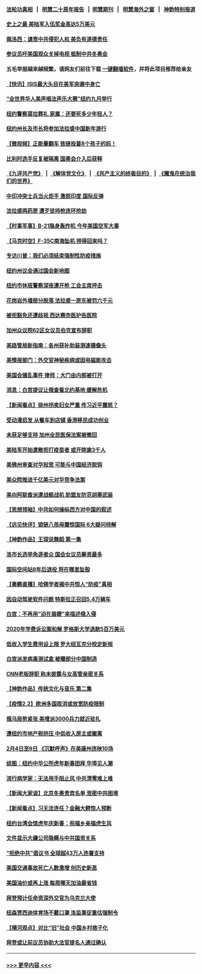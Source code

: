 #### [法轮功真相](https://github.com/gfw-breaker/truth/blob/master/README.md?t=0) &nbsp;&nbsp;|&nbsp;&nbsp; [明慧二十周年报告](https://github.com/gfw-breaker/mh-reports/blob/master/README.md?t=0) &nbsp;&nbsp;|&nbsp;&nbsp;[明慧期刊](https://github.com/gfw-breaker/mh-qikan) &nbsp;&nbsp;|&nbsp;&nbsp; [明慧海外之窗](https://github.com/gfw-breaker/mh-news/blob/master/README.md?t=0) &nbsp;&nbsp;|&nbsp;&nbsp; [神韵特别报道](https://github.com/gfw-breaker/mh-news/blob/master/shenyun.md?t=0)
#### [史上之最 美陆军入伍奖金高达5万美元](../pages/nsc412/n13552272.md?t=02040500) 
#### [佩洛西：谴责中共侵犯人权 美负有道德责任](../pages/nsc412/n13553569.md?t=02040500) 
#### [参议员吁美国观众关掉电视 抵制中共冬奥会](../pages/nsc412/n13553540.md?t=02040500) 
#### 五毛举报越来越频繁，请网友们前往下载 [一键翻墙软件](https://github.com/gfw-breaker/ssr-accounts)，并将此项目推荐给亲友
#### [【快讯】ISIS最大头目在美军突袭中身亡](../pages/nsc412/n13553216.md?t=02040500) 
#### [“全世界华人美声唱法声乐大赛”纽约九月举行](../pages/nsc412/n13551719.md?t=02040500) 
#### [纽约警察莫拉葬礼 家属：还要死多少年轻人？](../pages/nsc412/n13552319.md?t=02040500) 
#### [纽约州长及市长将参加法拉盛中国新年游行](../pages/nsc412/n13552651.md?t=02040500) 
#### [【微视频】正能量翻车 铁链拴着8个孩子的妈！](../pages/nsc412/n13551739.md?t=02040500) 
#### [比利时选手反复被隔离 国奥会介入后获释](../pages/nsc412/n13553358.md?t=02040500) 
#### [《九评共产党》](https://github.com/begood0513/9ping.md/blob/master/README.md) &nbsp;|&nbsp; [《解体党文化》](../../../../jtdwh.md/blob/master/README.md)  &nbsp;|&nbsp; [《共产主义的终极目的》](../../../../gczydzjmd.md/blob/master/README.md) &nbsp;|&nbsp; [《魔鬼在统治我们的世界》](../../../../mgztzwmdsj.md/blob/master/README.md) 
#### [中印冲突士兵当火炬手 激怒印度 国际反弹](../pages/nsc412/n13553060.md?t=02040500) 
#### [法拉盛两药房 遭歹徒持枪连环抢劫](../pages/nsc412/n13552666.md?t=02040500) 
#### [【时事军事】B-21隐身轰炸机 今年美国空军大事](../pages/nsc412/n13551825.md?t=02040500) 
#### [【马克时空】F-35C南海坠机 捞得回来吗？](../pages/nsc412/n13553029.md?t=02040500) 
#### [专访川普：我们必须结束强制性防疫措施](../pages/nsc412/n13552186.md?t=02040500) 
#### [纽约州议会通过国会新地图](../pages/nsc412/n13552234.md?t=02040500) 
#### [纽约市休班警察深夜遭开枪 工会主席抨击](../pages/nsc412/n13552353.md?t=02040500) 
#### [花岗岩外墙部分脱落 法拉盛一房东被罚六千元](../pages/nsc412/n13552338.md?t=02040500) 
#### [被拒豁免还遭歧视 西达赛奈医护告医院](../pages/nsc412/n13552603.md?t=02040500) 
#### [加州众议院62区女议员伯克宣布辞职](../pages/nsc412/n13552554.md?t=02040500) 
#### [美路管局新指南：各州获补助装测速摄像头](../pages/nsc412/n13552487.md?t=02040500) 
#### [美情报部门：外交官神秘疾病或因电磁能攻击](../pages/nsc412/n13551974.md?t=02040500) 
#### [美国会骚乱事件 律师：大门由内部被打开](../pages/nsc412/n13552206.md?t=02040500) 
#### [消息：白宫提议让俄查看北约基地 缓解危机](../pages/nsc412/n13551915.md?t=02040500) 
#### [【新闻看点】徐州拐卖妇女严重 传习近平震怒？](../pages/nsc412/n13551409.md?t=02040500) 
#### [受动漫启发 从餐车到店铺 香港移民成功创业](../pages/nsc412/n13552164.md?t=02040500) 
#### [未获足够支持 加州全民医保法案被撤回](../pages/nsc412/n13552140.md?t=02040500) 
#### [美陆军开始遣散拒打疫苗者 或开除逾3千人](../pages/nsc412/n13552047.md?t=02040500) 
#### [美佛州审查对华投资 可能与中国经济脱钩](../pages/nsc412/n13551954.md?t=02040500) 
#### [美众院推进千亿美元对华竞争法案](../pages/nsc412/n13551331.md?t=02040500) 
#### [美向阿联酋派遣战舰战机 助盟友防范胡塞武装](../pages/nsc412/n13551429.md?t=02040500) 
#### [【思想领袖】中共如何操纵西方对中国的叙述](../pages/nsc412/n13528954.md?t=02040500) 
#### [【远见快评】锁链八孩母震惊国际 6大疑问待解](../pages/nsc412/n13551727.md?t=02040500) 
#### [【神韵作品】王琛说舞蹈  第一集](../pages/nsc412/n13551773.md?t=02040500) 
#### [洛市长选举角逐者众 国会女议员筹资最多](../pages/nsc412/n13551212.md?t=02040500) 
#### [国际空间站8年后退役 将在哪里坠毁](../pages/nsc412/n13551548.md?t=02040500) 
#### [【秦鹏直播】哈佛学者揭中共惊人“防疫”真相](../pages/nsc412/n13551420.md?t=02040500) 
#### [因自动驾驶软件问题 特斯拉正召回5.4万辆车](../pages/nsc412/n13548111.md?t=02040500) 
#### [白宫：不再用“迫在眉睫”来描述俄入侵](../pages/nsc412/n13551314.md?t=02040500) 
#### [2020年学费诉讼案和解 罗格斯大学退款5百万美元](../pages/nsc412/n13551435.md?t=02040500) 
#### [低收入学生费用设上限 罗大纽瓦克分校定新规](../pages/nsc412/n13551265.md?t=02040500) 
#### [白宫派发病毒测试盒 被曝部分中国制造](../pages/nsc412/n13540757.md?t=02040500) 
#### [CNN老板辞职 称未披露与女高管亲密关系](../pages/nsc412/n13551125.md?t=02040500) 
#### [【神韵作品】传统文化与音乐 第二集](../pages/nsc412/n13547638.md?t=02040500) 
#### [【疫情2.2】欧洲多国取消或放宽防疫限制](../pages/nsc412/n13548658.md?t=02040500) 
#### [俄乌局势紧张 美增派3000兵力就近驻扎](../pages/nsc412/n13550914.md?t=02040500) 
#### [遭纽约市地产税挤压 中低收入房主或搬离](../pages/nsc412/n13548335.md?t=02040500) 
#### [2月4日至9日 《沉默呼声》在美康州连映10场](../pages/nsc412/n13548349.md?t=02040500) 
#### [组图：纽约中华公所虎年新春团拜 华埠见人潮](../pages/nsc412/n13548219.md?t=02040500) 
#### [流行病学家：无法用手阻止风 中共清零难上难](../pages/nsc412/n13547277.md?t=02040500) 
#### [【新闻大家谈】北京冬奥贵宾名单 泄密中共困境](../pages/nsc412/n13549063.md?t=02040500) 
#### [【新闻看点】习无法连任？金融大鳄惊人预断](../pages/nsc412/n13547150.md?t=02040500) 
#### [纽约台湾会馆虎年庆新春：祝福乡亲福虎生风](../pages/nsc412/n13548235.md?t=02040500) 
#### [文件显示大疆公司隐瞒与中共国资关系](../pages/nsc412/n13548123.md?t=02040500) 
#### [“拒绝中共”倡议书 全球超43万人连署支持](../pages/nsc412/n13548172.md?t=02040500) 
#### [美国交通事故死亡人数激增 创历史新高](../pages/nsc412/n13547469.md?t=02040500) 
#### [美国油价或再上涨 每周哪天加油最省钱](../pages/nsc412/n13547260.md?t=02040500) 
#### [拜登预计任命资深外交官为乌克兰大使](../pages/nsc412/n13547044.md?t=02040500) 
#### [纽森贾西迪体育场不戴口罩 洛监事促重估强制令](../pages/nsc412/n13547901.md?t=02040500) 
#### [【横河观点】对比“旧”社会 中国乡村痞子化](../pages/nsc412/n13547551.md?t=02040500) 
#### [拜登或让前议员协助大法官提名人通过确认](../pages/nsc412/n13547539.md?t=02040500) 

----
#### [ >>> 更早内容 <<< ](../indexes/nsc412-earlier.md)
